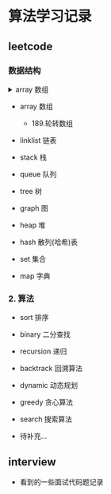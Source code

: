 # 算法学习记录

## leetcode

### 数据结构

<details>
    <summary>array 数组</summary>
    <ul>
        <li>189.轮转数组</li>
    </ul>
</details>

-   array 数组
    -   189.轮转数组
-   linklist 链表
-   stack 栈
-   queue 队列
-   tree 树
-   graph 图
-   heap 堆
-   hash 散列(哈希)表

-   set 集合
-   map 字典

### 2. 算法

-   sort 排序
-   binary 二分查找
-   recursion 递归
-   backtrack 回溯算法
-   dynamic 动态规划
-   greedy 贪心算法
-   search 搜索算法

-   待补充...

## interview

-   看到的一些面试代码题记录
